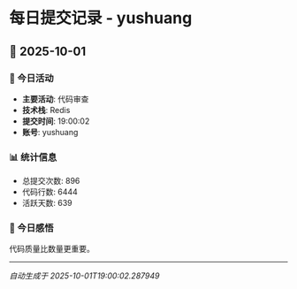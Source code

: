 # 每日提交记录 - yushuang

## 📅 2025-10-01

### 🎯 今日活动
- **主要活动**: 代码审查
- **技术栈**: Redis
- **提交时间**: 19:00:02
- **账号**: yushuang

### 📊 统计信息
- 总提交次数: 896
- 代码行数: 6444
- 活跃天数: 639

### 💭 今日感悟
代码质量比数量更重要。

---
*自动生成于 2025-10-01T19:00:02.287949*
